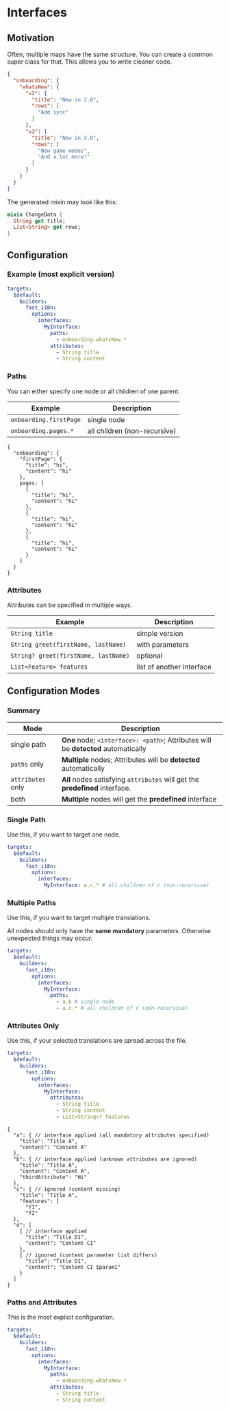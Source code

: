 # Interfaces

## Motivation

Often, multiple maps have the same structure. You can create a common super class for that. This allows you to write cleaner code.

```json
{
  "onboarding": {
    "whatsNew": {
      "v2": {
        "title": "New in 2.0",
        "rows": [
          "Add sync"
        ]
      },
      "v3": {
        "title": "New in 3.0",
        "rows": [
          "New game modes",
          "And a lot more!"
        ]
      }
    }
  }
}
```

The generated mixin may look like this:

```dart
mixin ChangeData {
  String get title;
  List<String> get rows;
}
```

## Configuration

### Example (most explicit version)

```yaml
targets:
  $default:
    builders:
      fast_i18n:
        options:
          interfaces:
            MyInterface:
              paths:
                - onboarding.whatsNew.*
              attributes:
                - String title
                - String content
```

### Paths

You can either specify one node or all children of one parent.

Example|Description
---|---
`onboarding.firstPage`|single node
`onboarding.pages.*`|all children (non-recursive)

```json5
{
  "onboarding": {
    "firstPage": {
      "title": "hi",
      "content": "hi"
    },
    pages: [
      {
        "title": "hi",
        "content": "hi"
      },
      {
        "title": "hi",
        "content": "hi"
      },
      {
        "title": "hi",
        "content": "hi"
      }
    ]
  }
}
```

### Attributes

Attributes can be specified in multiple ways.

Example|Description
---|---
`String title`|simple version
`String greet(firstName, lastName)`|with parameters
`String? greet(firstName, lastName)`|optional
`List<Feature> features`|list of another interface

## Configuration Modes

### Summary

Mode|Description
---|---
single path|**One** node; `<interface>: <path>`; Attributes will be **detected** automatically
`paths` only|**Multiple** nodes; Attributes will be **detected** automatically
`attributes` only|**All** nodes satisfying `attributes` will get the **predefined** interface.
both|**Multiple** nodes will get the **predefined** interface

### Single Path

Use this, if you want to target one node.

```yaml
targets:
  $default:
    builders:
      fast_i18n:
        options:
          interfaces:
            MyInterface: a.c.* # all children of c (non-recursive)
```

### Multiple Paths

Use this, if you want to target multiple translations.

All nodes should only have the **same mandatory** parameters. Otherwise unexpected things may occur.

```yaml
targets:
  $default:
    builders:
      fast_i18n:
        options:
          interfaces:
            MyInterface:
              paths:
                - a.b # single node
                - a.c.* # all children of c (non-recursive)
```

### Attributes Only

Use this, if your selected translations are spread across the file.

```yaml
targets:
  $default:
    builders:
      fast_i18n:
        options:
          interfaces:
            MyInterface:
              attributes:
                - String title
                - String content
                - List<String>? features
```

```json5
{
  "a": { // interface applied (all mandatory attributes specified)
    "title": "Title A",
    "content": "Content A"
  },
  "b": { // interface applied (unknown attributes are ignored)
    "title": "Title A",
    "content": "Content A",
    "thirdAttribute": "Hi"
  },
  "c": { // ignored (content missing)
    "title": "Title A",
    "features": [
      "f1",
      "f2"
  },
  "d": [
    { // interface applied
      "title": "Title D1",
      "content": "Content C1"
    },
    { // ignored (content parameter list differs)
      "title": "Title D1",
      "content": "Content C1 $param1"
    }
  ]
}
```

### Paths and Attributes

This is the most explicit configuration.

```yaml
targets:
  $default:
    builders:
      fast_i18n:
        options:
          interfaces:
            MyInterface:
              paths:
                - onboarding.whatsNew.*
              attributes:
                - String title
                - String content
```
